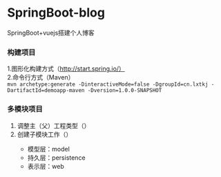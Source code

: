 # SpringBoot-blog
SpringBoot+vuejs搭建个人博客

### 构建项目
1.图形化构建方式（http://start.spring.io/）  
2.命令行方式（Maven）  
`mvn archetype:generate -DinteractiveMode=false -DgroupId=cn.lxtkj -DartifactId=demoapp-maven -Dversion=1.0.0-SNAPSHOT`  
### 多模块项目 
1. 调整主（父）工程类型（<packaging>） 
2. 创建子模块工作（<module>）  
    * 模型层：model  
    * 持久层：persistence 
    * 表示层：web



